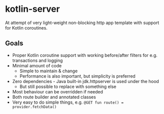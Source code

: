 # kotlin-server

At attempt of very light-weight non-blocking http app template with support for Kotlin coroutines.

## Goals

* Proper Kotlin coroutine support with working before/after filters for e.g. transactions and logging
* Minimal amount of code
  * Simple to maintain & change
  * Performance is also important, but simplicity is preferred
* Zero dependencies - Java built-in jdk.httpserver is used under the hood
  * But still possible to replace with something else
* Most behaviour can be overridden if needed
* Both route builder and annotated classes
* Very easy to do simple things, e.g.
  `@GET fun route() = provider.fetchData()` 
